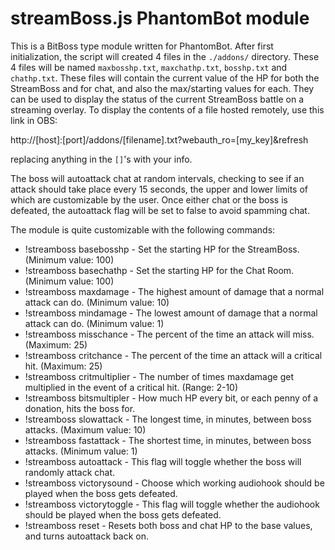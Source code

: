 # streamBoss.js PhantomBot module

This is a BitBoss type module written for PhantomBot.  After first initialization, the script will created
4 files in the `./addons/` directory.  These 4 files will be named `maxbosshp.txt`, `maxchathp.txt`, `bosshp.txt` and `chathp.txt`.
These files will contain the current value of the HP for both the StreamBoss and for chat, and also the max/starting values for each.
They can be used to display the status of the current StreamBoss battle on a streaming overlay.  To display
the contents of a file hosted remotely, use this link in OBS:

http://[host]:[port]/addons/[filename].txt?webauth_ro=[my_key]&refresh

replacing anything in the `[]`'s with your info.

The boss will autoattack chat at random intervals, checking to see if an attack should take place every 15 seconds,
the upper and lower limits of which are customizable by the user.
Once either chat or the boss is defeated, the autoattack flag will be set to false to avoid spamming chat.

The module is quite customizable with the following commands:

* !streamboss basebosshp     - Set the starting HP for the StreamBoss. (Minimum value: 100)
* !streamboss basechathp     - Set the starting HP for the Chat Room. (Minimum value: 100)
* !streamboss maxdamage      - The highest amount of damage that a normal attack can do. (Minimum value: 10)
* !streamboss mindamage      - The lowest amount of damage that a normal attack can do. (Minimum value: 1)
* !streamboss misschance     - The percent of the time an attack will miss. (Maximum: 25)
* !streamboss critchance     - The percent of the time an attack will a critical hit. (Maximum: 25)
* !streamboss critmultiplier - The number of times maxdamage get multiplied in the event of a critical hit. (Range: 2-10)
* !streamboss bitsmultipler  - How much HP every bit, or each penny of a donation, hits the boss for.
* !streamboss slowattack     - The longest time, in minutes, between boss attacks. (Maximum value: 10)
* !streamboss fastattack     - The shortest time, in minutes, between boss attacks. (Minimum value: 1)
* !streamboss autoattack     - This flag will toggle whether the boss will randomly attack chat.
* !streamboss victorysound   - Choose which working audiohook should be played when the boss gets defeated.
* !streamboss victorytoggle  - This flag will toggle whether the audiohook should be played when the boss gets defeated.
* !streamboss reset          - Resets both boss and chat HP to the base values, and turns autoattack back on.
